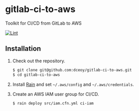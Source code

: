 gitlab-ci-to-aws
================

Toolkit for CI/CD from GitLab to AWS

[![Lint](https://github.com/dceoy/gitlab-ci-to-aws/actions/workflows/lint.yml/badge.svg)](https://github.com/dceoy/gitlab-ci-to-aws/actions/workflows/lint.yml)

Installation
------------

1.  Check out the repository.

    ```sh
    $ git clone git@github.com:dceoy/gitlab-ci-to-aws.git
    $ cd gitlab-ci-to-aws
    ```

2.  Install [Rain](https://github.com/aws-cloudformation/rain) and set `~/.aws/config` and `~/.aws/credentials`.

3.  Create an AWS IAM user group for CI/CD.

    ```sh
    $ rain deploy src/iam.cfn.yml ci-iam
    ```
